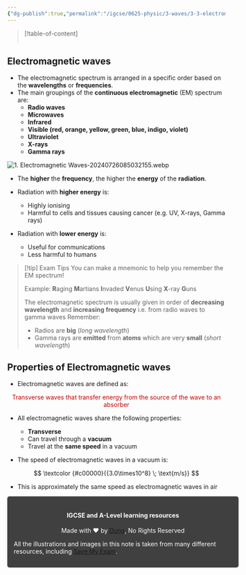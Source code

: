```yaml
---
{"dg-publish":true,"permalink":"/igcse/0625-physic/3-waves/3-3-electromagnetic-spectrum/1-electromagnetic-waves/","noteIcon":""}
---
```


> [!table-of-content]
> ```table-of-contents
> ```

## Electromagnetic waves
- The electromagnetic spectrum is arranged in a specific order based on the **wavelengths** or **frequencies**.
- The main groupings of the **continuous electromagnetic** (EM) spectrum are:
    - **Radio waves**
    - **Microwaves**
    - **Infrared**
    - **Visible (red, orange, yellow, green, blue, indigo, violet)**
    - **Ultraviolet**
    - **X-rays**
    - **Gamma rays**

![1. Electromagnetic Waves-20240726085032155.webp](/img/user/IGCSE/0625%20-%20Physic/3.%20Waves/3.3.%20Electromagnetic%20spectrum/Resources/1.%20Electromagnetic%20Waves-20240726085032155.webp)

- The **higher** the **frequency**, the higher the **energy** of the **radiation**.

- Radiation with **higher energy** is:
    - Highly ionising
    - Harmful to cells and tissues causing cancer (e.g. UV, X-rays, Gamma rays)
- Radiation with **lower energy** is:
    - Useful for communications
    - Less harmful to humans


> [!tip] Exam Tips
> You can make a mnemonic to help you remember the EM spectrum!
> 
> Example: **R**aging **M**artians **I**nvaded **V**enus **U**sing **X**-ray **G**uns
> 
> The electromagnetic spectrum is usually given in order of **decreasing wavelength** and **increasing frequency** i.e. from radio waves to gamma waves
> Remember:
> - Radios are **big** (*long wavelength*)
> - Gamma rays are **emitted** from **atoms** which are very **small** (*short wavelength*)

## Properties of Electromagnetic waves
- Electromagnetic waves are defined as:

<center style="color: #c00000">Transverse waves that transfer energy from the source of the wave to an absorber</center>

- All electromagnetic waves share the following properties:
	- **Transverse**
	- Can travel through a **vacuum**
	- Travel at the **same speed** in a vacuum

- The speed of electromagnetic waves in a vacuum is:

$$
\textcolor {#c00000}{{3.0\times10^8} \; \text{m/s}}
$$

- This is approximately the same speed as electromagnetic waves in air


<div class="transclusion internal-embed is-loaded"><div class="markdown-embed">




<div style="background-color: #404040; padding:15px; border-radius: 5px; color: #fff; width: 100%">
<h4 style="text-align: center">IGCSE and A-Level learning resources</h4>
<p style="text-align: center">Made with ♥ by <a href="https://www.facebook.com/luong.tuandung.3/" target="_blank">Dung</a>, No Rights Reserved</p>
<p>All the illustrations and images in this note is taken from many different resources, including <a href="https://www.savemyexams.com/" target="_blank">Save My Exam</a>.</p>
</div>

</div></div>
